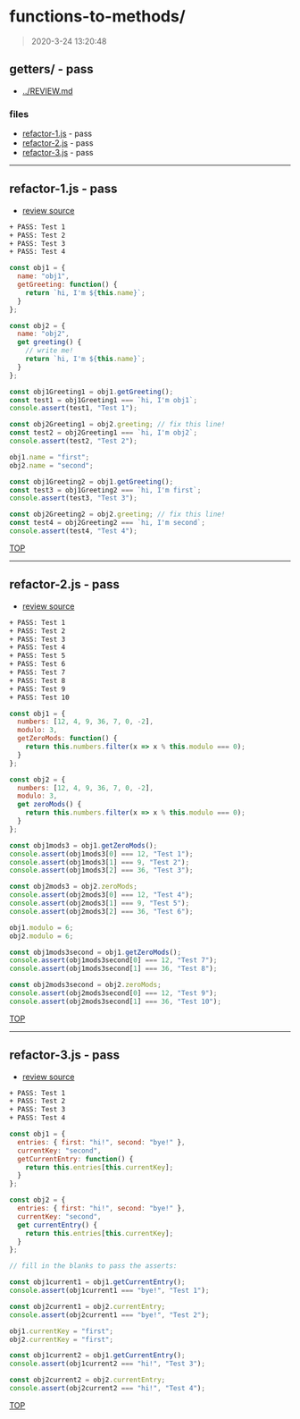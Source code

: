 # functions-to-methods/

> 2020-3-24 13:20:48 

## getters/ - pass

* [../REVIEW.md](../REVIEW.md)

### files

* [refactor-1.js](#refactor-1js---pass) - pass
* [refactor-2.js](#refactor-2js---pass) - pass
* [refactor-3.js](#refactor-3js---pass) - pass

---

## refactor-1.js - pass

* [review source](refactor-1.js)

```txt
+ PASS: Test 1
+ PASS: Test 2
+ PASS: Test 3
+ PASS: Test 4
```

```js
const obj1 = {
  name: "obj1",
  getGreeting: function() {
    return `hi, I'm ${this.name}`;
  }
};

const obj2 = {
  name: "obj2",
  get greeting() {
    // write me!
    return `hi, I'm ${this.name}`;
  }
};

const obj1Greeting1 = obj1.getGreeting();
const test1 = obj1Greeting1 === `hi, I'm obj1`;
console.assert(test1, "Test 1");

const obj2Greeting1 = obj2.greeting; // fix this line!
const test2 = obj2Greeting1 === `hi, I'm obj2`;
console.assert(test2, "Test 2");

obj1.name = "first";
obj2.name = "second";

const obj1Greeting2 = obj1.getGreeting();
const test3 = obj1Greeting2 === `hi, I'm first`;
console.assert(test3, "Test 3");

const obj2Greeting2 = obj2.greeting; // fix this line!
const test4 = obj2Greeting2 === `hi, I'm second`;
console.assert(test4, "Test 4");

```

[TOP](#functions-to-methods)

---

## refactor-2.js - pass

* [review source](refactor-2.js)

```txt
+ PASS: Test 1
+ PASS: Test 2
+ PASS: Test 3
+ PASS: Test 4
+ PASS: Test 5
+ PASS: Test 6
+ PASS: Test 7
+ PASS: Test 8
+ PASS: Test 9
+ PASS: Test 10
```

```js
const obj1 = {
  numbers: [12, 4, 9, 36, 7, 0, -2],
  modulo: 3,
  getZeroMods: function() {
    return this.numbers.filter(x => x % this.modulo === 0);
  }
};

const obj2 = {
  numbers: [12, 4, 9, 36, 7, 0, -2],
  modulo: 3,
  get zeroMods() {
    return this.numbers.filter(x => x % this.modulo === 0);
  }
};

const obj1mods3 = obj1.getZeroMods();
console.assert(obj1mods3[0] === 12, "Test 1");
console.assert(obj1mods3[1] === 9, "Test 2");
console.assert(obj1mods3[2] === 36, "Test 3");

const obj2mods3 = obj2.zeroMods;
console.assert(obj2mods3[0] === 12, "Test 4");
console.assert(obj2mods3[1] === 9, "Test 5");
console.assert(obj2mods3[2] === 36, "Test 6");

obj1.modulo = 6;
obj2.modulo = 6;

const obj1mods3second = obj1.getZeroMods();
console.assert(obj1mods3second[0] === 12, "Test 7");
console.assert(obj1mods3second[1] === 36, "Test 8");

const obj2mods3second = obj2.zeroMods;
console.assert(obj2mods3second[0] === 12, "Test 9");
console.assert(obj2mods3second[1] === 36, "Test 10");

```

[TOP](#functions-to-methods)

---

## refactor-3.js - pass

* [review source](refactor-3.js)

```txt
+ PASS: Test 1
+ PASS: Test 2
+ PASS: Test 3
+ PASS: Test 4
```

```js
const obj1 = {
  entries: { first: "hi!", second: "bye!" },
  currentKey: "second",
  getCurrentEntry: function() {
    return this.entries[this.currentKey];
  }
};

const obj2 = {
  entries: { first: "hi!", second: "bye!" },
  currentKey: "second",
  get currentEntry() {
    return this.entries[this.currentKey];
  }
};

// fill in the blanks to pass the asserts:

const obj1current1 = obj1.getCurrentEntry();
console.assert(obj1current1 === "bye!", "Test 1");

const obj2current1 = obj2.currentEntry;
console.assert(obj2current1 === "bye!", "Test 2");

obj1.currentKey = "first";
obj2.currentKey = "first";

const obj1current2 = obj1.getCurrentEntry();
console.assert(obj1current2 === "hi!", "Test 3");

const obj2current2 = obj2.currentEntry;
console.assert(obj2current2 === "hi!", "Test 4");

```

[TOP](#functions-to-methods)

